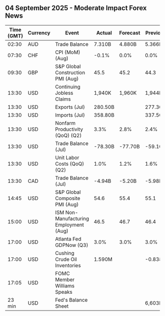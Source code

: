 ## 04 September 2025 - Moderate Impact Forex News

| Time (GMT) | Currency | Event | Actual | Forecast | Previous |
|------|----------|-------|--------|----------|----------|
| 02:30 | AUD | Trade Balance | 7.310B | 4.880B | 5.366B |
| 07:30 | CHF | CPI (MoM) (Aug) | -0.1% | 0.0% | 0.0% |
| 09:30 | GBP | S&P Global Construction PMI (Aug) | 45.5 | 45.2 | 44.3 |
| 13:30 | USD | Continuing Jobless Claims | 1,940K | 1,960K | 1,944K |
| 13:30 | USD | Exports (Jul) | 280.50B |  | 277.30B |
| 13:30 | USD | Imports (Jul) | 358.80B |  | 337.50B |
| 13:30 | USD | Nonfarm Productivity (QoQ) (Q2) | 3.3% | 2.8% | 2.4% |
| 13:30 | USD | Trade Balance (Jul) | -78.30B | -77.70B | -59.10B |
| 13:30 | USD | Unit Labor Costs (QoQ) (Q2) | 1.0% | 1.2% | 1.6% |
| 13:30 | CAD | Trade Balance (Jul) | -4.94B | -5.20B | -5.98B |
| 14:45 | USD | S&P Global Composite PMI (Aug) | 54.6 | 55.4 | 55.1 |
| 15:00 | USD | ISM Non-Manufacturing Employment (Aug) | 46.5 | 46.7 | 46.4 |
| 17:00 | USD | Atlanta Fed GDPNow (Q3) | 3.0% | 3.0% | 3.0% |
| 17:00 | USD | Cushing Crude Oil Inventories | 1.590M |  | -0.838M |
| 17:05 | USD | FOMC Member Williams Speaks |  |  |  |
| 23 min | USD | Fed's Balance Sheet |  |  | 6,603B |
